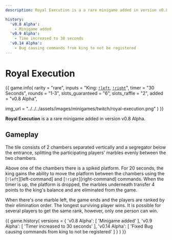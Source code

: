 ```yaml
---
description: Royal Execution is a a rare minigame added in version v0.8 Alpha.

history:
  'v0.8 Alpha':
    - Minigame added
  'v0.9 Alpha':
    - Time increased to 30 seconds
  'v0.14 Alpha':
    - Bug causing commands from king to not be registered
---
```


# Royal Execution

{{ game.info(
  rarity           = "rare",
  inputs           = "King: [`!left`](../../../chat-commands/twitch/#left), [`!right`](../../../chat-commands/twitch/#right)",
  timer            = "30 Seconds",
  rounds           = "1-3",
  slots_guaranteed = "6",
  slots_raffle     = "2",
  added            = "v0.8 Alpha",
  
  img_url = "../../../assets/images/minigames/twitch/royal-execution.png"
) }}

**Royal Execution** is a a rare minigame added in version v0.8 Alpha.

## Gameplay

The tile consists of 2 chambers separated vertically and a segregator below the entrance, splitting the participating players' marbles evenly between the two chambers.

Above one of the chambers there is a spiked platform. For 20 seconds, the king gains the ability to move the platform between the chambers using the [`!left`][left-command] and [`!right`][right-command] commands. When the timer is up, the platform is dropped, the marbles underneath transfer 4 points to the king's balance and are eliminated from the game.

When there's one marble left, the game ends and the players are ranked by their elimination order. The longest surviving player wins. It is possible for several players to get the same rank, however, only one person can win.

{{ game.history(
  versions = {
    'v0.8 Alpha': [
      'Minigame added'
    ],
    'v0.9 Alpha': [
      'Timer increased to 30 seconds'
    ],
    'v0.14 Alpha': [
      'Fixed Bug causing commands from king to not be registered'
    ]
  }
) }}